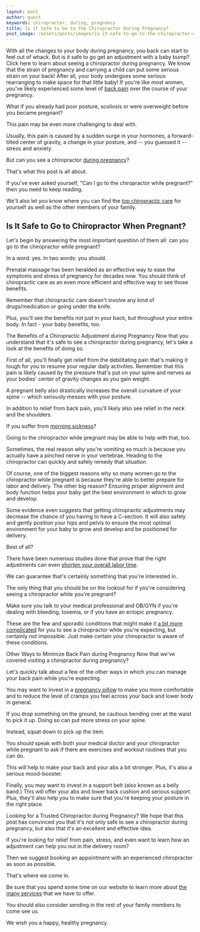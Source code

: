 ```yaml
---
layout: post
author: guest
keywords: chiropractor, during, pregnancy
title: Is it Safe to Go to the Chiropractor During Pregnancy?
post_image: /assets/posts/images/is-it-safe-to-go-to-the-chiropractor-during-pregnancy.jpg
---
```

With all the changes to your body during pregnancy, you back can start to feel out of whack. But is it safe to go get an adjustment with a baby bump? Click here to learn about seeing a chiropractor during pregnancy.  We know that the strain of pregnancy and carrying a child can put some serious strain on your back! After all, your body undergoes some serious rearranging to make space for that little baby! If you're like most women, you've likely experienced some level of [back pain](http://americanpregnancy.org/pregnancy-health/back-pain-during-pregnancy/) over the course of your pregnancy.

What if you already had poor posture, scoliosis or were overweight before you became pregnant?

This pain may be even more challenging to deal with.

Usually, this pain is caused by a sudden surge in your hormones, a forward-tilted center of gravity, a change in your posture, and -- you guessed it -- stress and anxiety.

But can you see a chiropractor [during pregnancy](https://www.liferefined.com/2018/05/21/baby-formula/)?

That's what this post is all about.

If you've ever asked yourself, "Can I go to the chiropractor while pregnant?" then you need to keep reading.

We'll also let you know where you can find the [top chiropractic care](https://www.liferefined.com/meet-us/) for yourself as well as the other members of your family.

## Is It Safe to Go to Chiropractor When Pregnant?
Let's begin by answering the most important question of them all: can you go to the chiropractor while pregnant?

In a word: yes. In two words: you should.

Prenatal massage has been heralded as an effective way to ease the symptoms and stress of pregnancy for decades now. You should think of chiropractic care as an even more efficient and effective way to see those benefits.

Remember that chiropractic care doesn't involve any kind of drugs/medication or going under the knife.

Plus, you'll see the benefits not just in your back, but throughout your entire body. In fact - your baby benefits, too.

The Benefits of a Chiropractic Adjustment during Pregnancy
Now that you understand that it's safe to see a chiropractor during pregnancy, let's take a look at the benefits of doing so.

First of all, you'll finally get relief from the debilitating pain that's making it tough for you to resume your regular daily activities. Remember that this pain is likely caused by the pressure that's put on your spine and nerves as your bodies' center of gravity changes as you gain weight.

A pregnant belly also drastically increases the overall curvature of your spine -- which seriously messes with your posture.

In addition to relief from back pain, you'll likely also see relief in the neck and the shoulders.

If you suffer from [morning sickness](https://www.self.com/story/morning-sickness-facts)?

Going to the chiropractor while pregnant may be able to help with that, too.

Sometimes, the real reason why you're vomiting so much is because you actually have a pinched nerve in your vertebrae. Heading to the chiropractor can quickly and safely remedy that situation.

Of course, one of the biggest reasons why so many women go to the chiropractor while pregnant is because they're able to better prepare for labor and delivery. The other big reason? Ensuring proper alignment and body function helps your baby get the best environment in which to grow and develop.

Some evidence even suggests that getting chiropractic adjustments may decrease the chance of you having to have a C-section. It will also safely and gently position your hips and pelvis to ensure the most optimal environment for your baby to grow and develop and be positioned for delivery.

Best of all?

There have been numerous studies done that prove that the right adjustments can even [shorten your overall labor time](https://www.ncbi.nlm.nih.gov/pmc/articles/PMC2647084/).

We can guarantee that's certainly something that you're interested in.

The only thing that you should be on the lookout for if you're considering seeing a chiropractor while you're pregnant?

Make sure you talk to your medical professional and OB/GYN if you're dealing with bleeding, toxemia, or if you have an ectopic pregnancy.

These are the few and sporadic conditions that might make it [a bit more complicated](https://www.liferefined.com/2018/04/23/when-to-stop-seeing-a-chiropractor/) for you to see a chiropractor while you're expecting, but certainly not impossible. Just make certain your chiropractor is aware of these conditions.

Other Ways to Minimize Back Pain during Pregnancy
Now that we've covered visiting a chiropractor during pregnancy?

Let's quickly talk about a few of the other ways in which you can manage your back pain while you're expecting.

You may want to invest in a [pregnancy pillow](https://parentinghealthybabies.com/15-must-know-pregnancy-pillow-benefits/) to make you more comfortable and to reduce the level of cramps you feel across your back and lower body in general.

If you drop something on the ground, be cautious bending over at the waist to pick it up. Doing so can put more stress on your spine.

Instead, squat down to pick up the item.

You should speak with both your medical doctor and your chiropractor while pregnant to ask if there are exercises and workout routines that you can do.

This will help to make your back and your abs a bit stronger. Plus, it's also a serious mood-booster.

Finally, you may want to invest in a support belt (also known as a belly band.) This will offer your abs and lower back cushion and serious support. Plus, they'll also help you to make sure that you're keeping your posture in the right place.

Looking for a Trusted Chiropractor during Pregnancy?
We hope that this post has convinced you that it's not only safe to see a chiropractor during pregnancy, but also that it's an excellent and effective idea.

If you're looking for relief from pain, stress, and even want to learn how an adjustment can help you out in the delivery room?

Then we suggest booking an appointment with an experienced chiropractor as soon as possible.

That's where we come in.

Be sure that you spend some time on our website to learn more about [the many services](https://www.liferefined.com/services/) that we have to offer.

You should also consider sending in the rest of your family members to come see us.

We wish you a happy, healthy pregnancy.
